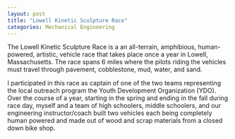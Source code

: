 ```yaml
---
layout: post
title: "Lowell Kinetic Sculpture Race"
categories: Mechanical Engineering
---
```

The Lowell Kinetic Sculpture Race is a an all-terrain, amphibious, human-powered, artistic, vehicle race that takes place once a year in Lowell, Massachusetts. The race spans 6 miles where the pilots riding the vehicles must travel through pavement, cobblestone, mud, water, and sand. 

I participated in this race as captain of one of the two teams representing the local outreach program the Youth Development Organization (YDO). Over the course of a year, starting in the spring and ending in the fall during race day, myself and a team of high schoolers, middle schoolers, and our engineering instructor/coach built two vehicles each being completely human powered and made out of wood and scrap materials from a closed down bike shop.